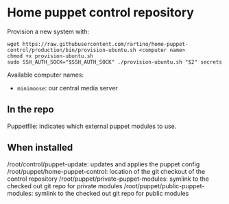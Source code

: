 # Home puppet control repository

Provision a new system with:
```
wget https://raw.githubusercontent.com/rartino/home-puppet-control/production/bin/provision-ubuntu.sh <computer name>
chmod +x provision-ubuntu.sh
sudo SSH_AUTH_SOCK="$SSH_AUTH_SOCK" ./provision-ubuntu.sh "$2" secrets
```
Available computer names:
- `minimoose`: our central media server

## In the repo

Puppetfile: indicates which external puppet modules to use.

## When installed

/root/control/puppet-update: updates and applies the puppet config
/root/puppet/home-puppet-control: location of the git checkout of the control repository
/root/puppet/private-puppet-modules: symlink to the checked out git repo for private modules
/root/puppet/public-puppet-modules: symlink to the checked out git repo for public modules
